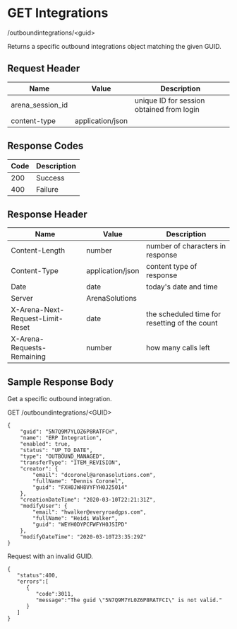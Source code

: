 # GET Integrations


/outboundintegrations/&lt;guid&gt;

Returns a specific outbound integrations object matching the given GUID.

## Request Header

| Name | Value | Description |
|  --- |  --- |  --- | 
| arena_session_id |   | unique ID for session obtained from login |
| content\-type | application/json |   |

## Response Codes

| Code | Description |
|  --- |  --- | 
| 200 | Success |
| 400 | Failure |

## Response Header

| Name | Value | Description |
|  --- |  --- |  --- | 
| Content\-Length | number | number of characters in response |
| Content\-Type | application/json | content type of response |
| Date | date | today's date and time |
| Server | ArenaSolutions |   |
| X\-Arena\-Next\-Request\-Limit\-Reset  | date | the scheduled time for resetting of the count |
| X\-Arena\-Requests\-Remaining  | number | how many calls left |

## Sample Response Body
Get a specific outbound integration.



GET /outboundintegrations/&lt;GUID&gt;

```
{
    "guid": "5N7Q9M7YLOZ6P8RATFCH",
    "name": "ERP Integration",
    "enabled": true,
    "status": "UP_TO_DATE",
    "type": "OUTBOUND_MANAGED",
    "transferType": "ITEM_REVISION",
    "creator": {
        "email": "dcoronel@arenasolutions.com",
        "fullName": "Dennis Coronel",
        "guid": "FXH0JWH8VYFYH0J25014"
    },
    "creationDateTime": "2020-03-10T22:21:31Z",
    "modifyUser": {
        "email": "hwalker@everyroadgps.com",
        "fullName": "Heidi Walker",
        "guid": "WEYH0DYPCFWFYH0JSIPD"
    },
    "modifyDateTime": "2020-03-10T23:35:29Z"
}
```
Request with an invalid GUID.

```
{  
   "status":400,
   "errors":[  
      {  
         "code":3011,
         "message":"The guid \"5N7Q9M7YL0Z6P8RATFCI\" is not valid."
      }
   ]
}
```
